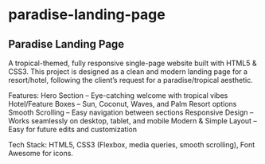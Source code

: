 # paradise-landing-page

<h2>Paradise Landing Page</h2>
A tropical-themed, fully responsive single-page website built with HTML5 & CSS3.
This project is designed as a clean and modern landing page for a resort/hotel, following the client’s request for a paradise/tropical aesthetic.

Features:
Hero Section – Eye-catching welcome with tropical vibes
Hotel/Feature Boxes – Sun, Coconut, Waves, and Palm Resort options
Smooth Scrolling – Easy navigation between sections
Responsive Design – Works seamlessly on desktop, tablet, and mobile
Modern & Simple Layout – Easy for future edits and customization

Tech Stack:
HTML5, CSS3 (Flexbox, media queries, smooth scrolling), Font Awesome for icons.
